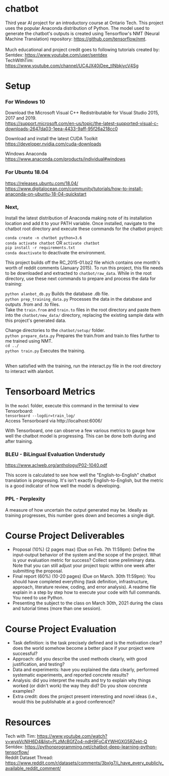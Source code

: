 # chatbot
Third year AI project for an introductory course at Ontario Tech. This project uses the popular Anaconda distribution of Python. The model used to generate the chatbot's outputs is created using Tensorflow's NMT (Neural Machine Translation) repository: https://github.com/tensorflow/nmt.  <br /> <br />
Much educational and project credit goes to following tutorials created by: <br />
Sentdex: https://www.youtube.com/user/sentdex <br />
TechWithTim: https://www.youtube.com/channel/UC4JX40jDee_tINbkjycV4Sg <br />

# Setup
### For Windows 10
Download the Microsoft Visual C++ Redistributable for Visual Studio 2015, 2017 and 2019. <br />
https://support.microsoft.com/en-us/topic/the-latest-supported-visual-c-downloads-2647da03-1eea-4433-9aff-95f26a218cc0 <br />

Download and install the latest CUDA Toolkit <br />
https://developer.nvidia.com/cuda-downloads <br />

Windows Anaconda <br />
https://www.anaconda.com/products/individual#windows <br />

### For Ubuntu 18.04
https://releases.ubuntu.com/18.04/ <br />
https://www.digitalocean.com/community/tutorials/how-to-install-anaconda-on-ubuntu-18-04-quickstart <br />

### Next,
Install the latest distribution of Anaconda making note of its installation location and add it to your PATH variable. Once installed, navigate to the chatbot root directory and execute these commands for the chatbot project:<br />

`conda create -n chatbot python=3.6` <br />
`conda activate chatbot` OR `activate chatbot` <br />
`pip install -r requirements.txt` <br />
`conda deactivate` to deactivate the environment. <br />

This project builds off the RC_2015-01.bz2 file which contains one month's worth of reddit comments (January 2015). To run this project, this file needs to be downloaded and extracted to `chatbot/raw_data`. While in the root directory, use these next commands to prepare and process the data for training: <br />

`python alanbot_db.py` Builds the database .db file. <br />
`python prep_training_data.py` Processes the data in the database and outputs .from and .to files. <br />
Take the `train.from` and `train.to` files in the root directory and paste them into the `chatbot/new_data/` directory, replacing the existing sample data with this project's generated data. <br />

Change directories to the `chatbot/setup/` folder. <br />
`python prepare_data.py` Prepares the train.from and train.to files further to me trained using NMT. <br />
`cd ../` <br />
`python train.py` Executes the training. <br /><br />

When satisfied with the training, run the interact.py file in the root directory to interact with alanbot.

# Tensorboard Metrics
In the `model` folder, execute this command in the terminal to view Tensorboard: <br />
`tensorboard --logdir=train_log/` <br />
Access Tensorboard via http://localhost:6006/

With Tensorboard, one can observe a few various metrics to gauge how well the chatbot model is progressing. This can be done both during and after training.

### BLEU - BiLingual Evaluation Understudy

https://www.aclweb.org/anthology/P02-1040.pdf

This score is calculated to see how well the "English-to-English" chatbot translation is progressing. It's isn't exactly English-to-English, but the metric is a good indicator of how well the model is developing.

### PPL - Perplexity

A measure of how uncertain the output generated may be. Ideally as training progresses, this number goes down and becomes a single digit.

# Course Project Deliverables
* Proposal (10%) (2 pages max) (Due on Feb. 7th 11:59pm): Define the input-output behavior of
the system and the scope of the project. What is your evaluation metric for success? Collect
some preliminary data. Note that you can still adjust your project topic within one week after
submitting the proposal.
* Final report (60%) (10-20 pages) (Due on March. 30th 11:59pm): You should have completed
everything (task definition, infrastructure, approach, literature review, coding, and error
analysis). A readme file explain in a step by step how to execute your code with full commands.
You need to use Python.
* Presenting the subject to the class on March 30th, 2021 during the class and tutorial times (more
than one session).

# Course Project Evaluation
* Task definition: is the task precisely defined and is the motivation clear? does the world
somehow become a better place if your project were successful?
* Approach: did you describe the used methods clearly, with good justification, and testing?
* Data and experiments: have you explained the data clearly, performed systematic experiments,
and reported concrete results?
* Analysis: did you interpret the results and try to explain why things worked (or didn't work) the
way they did? Do you show concrete examples?
* Extra credit: does the project present interesting and novel ideas (i.e., would this be publishable
at a good conference)?

# Resources
Tech with Tim: https://www.youtube.com/watch?v=wypVcNIH6D4&list=PLzMcBGfZo4-ndH9FoC4YWHGXG5RZekt-Q <br />
Sentdex: https://pythonprogramming.net/chatbot-deep-learning-python-tensorflow/ <br />
Reddit Dataset Thread: https://www.reddit.com/r/datasets/comments/3bxlg7/i_have_every_publicly_available_reddit_comment/ <br />
